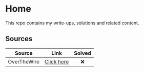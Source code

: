 # Home

This repo contains my write-ups, solutions and related content.

## Sources

|   Source    |                  Link                  | Solved |
|:-----------:|:--------------------------------------:|:------:|
| OverTheWire | [Click here](https://overthewire.org/) |   ❌    |
